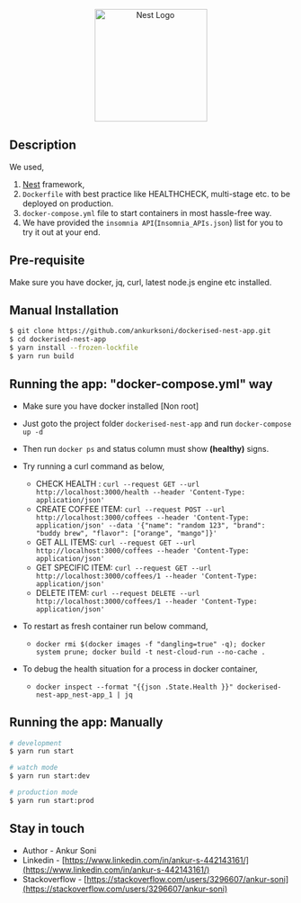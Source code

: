 <p align="center">
  <a href="http://nestjs.com/" target="blank"><img src="https://nestjs.com/img/logo-small.svg" width="200" alt="Nest Logo" /></a>
</p>

## Description

We used,
1. [Nest](https://github.com/nestjs/nest) framework, 
2. `Dockerfile` with best practice like HEALTHCHECK, multi-stage etc. to be deployed on production.
3. `docker-compose.yml` file to start containers in most hassle-free way.
4. We have provided the `insomnia API`(`Insomnia_APIs.json`) list for you to try it out at your end.

## Pre-requisite

Make sure you have docker, jq, curl, latest node.js engine etc installed.

## Manual Installation

```bash
$ git clone https://github.com/ankurksoni/dockerised-nest-app.git
$ cd dockerised-nest-app
$ yarn install --frozen-lockfile
$ yarn run build
```

## Running the app: "docker-compose.yml" way

* Make sure you have docker installed [Non root]
* Just goto the project folder `dockerised-nest-app` and run `docker-compose up -d`
* Then run `docker ps` and status column must show **(healthy)** signs.
* Try running a curl command as below,

    * CHECK HEALTH : `curl --request GET --url http://localhost:3000/health --header 'Content-Type: application/json'`
    * CREATE COFFEE ITEM: `curl --request POST --url http://localhost:3000/coffees --header 'Content-Type: application/json' --data '{"name": "random 123", "brand": "buddy brew", "flavor": ["orange", "mango"]}'`
    * GET ALL ITEMS: `curl --request GET --url http://localhost:3000/coffees --header 'Content-Type: application/json'`
    * GET SPECIFIC ITEM: `curl --request GET --url http://localhost:3000/coffees/1 --header 'Content-Type: application/json'`
    * DELETE ITEM: `curl --request DELETE --url http://localhost:3000/coffees/1 --header 'Content-Type: application/json'`
* To restart as fresh container run below command,

    * `docker rmi $(docker images -f "dangling=true" -q); docker system prune; docker build -t nest-cloud-run --no-cache .`
* To debug the health situation for a process in docker container,
    * `docker inspect --format "{{json .State.Health }}" dockerised-nest-app_nest-app_1 | jq`

## Running the app: Manually

```bash
# development
$ yarn run start

# watch mode
$ yarn run start:dev

# production mode
$ yarn run start:prod
```

## Stay in touch

- Author - Ankur Soni
- Linkedin - [https://www.linkedin.com/in/ankur-s-442143161/](https://www.linkedin.com/in/ankur-s-442143161/)
- Stackoverflow - [https://stackoverflow.com/users/3296607/ankur-soni](https://stackoverflow.com/users/3296607/ankur-soni)
